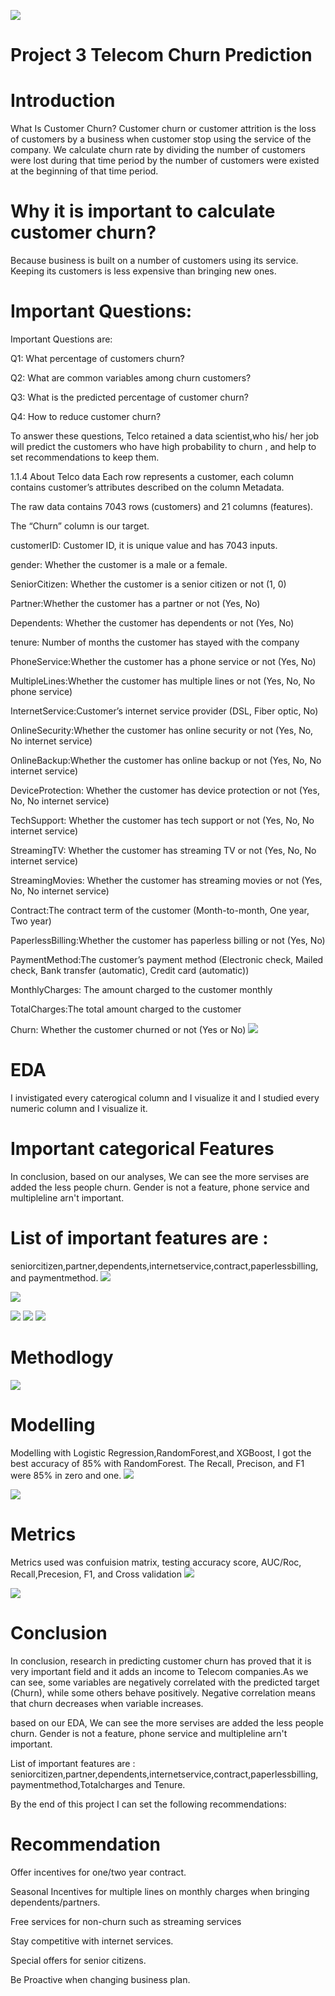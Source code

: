 

![](images/churn.jpg)

# Project 3 Telecom Churn Prediction


  # Introduction
  
  What Is Customer Churn?
Customer churn or customer attrition is the loss of customers by a business when customer stop using the service of the company. We calculate churn rate by dividing the number of customers were lost during that time period by the number of customers were existed at the beginning of that time period.

# Why it is important to calculate customer churn?
Because business is built on a number of customers using its service. Keeping its customers is less expensive than bringing new ones.

  # Important Questions:

Important Questions are:

Q1: What percentage of customers churn?

Q2: What are common variables among churn customers?

Q3: What is the predicted percentage of customer churn?

Q4: How to reduce customer churn?

To answer these questions, Telco retained a data scientist,who his/ her job will predict the customers who have high probability to churn , and help to set recommendations to keep them.

1.1.4  About Telco data
Each row represents a customer, each column contains customer’s attributes described on the column Metadata.

The raw data contains 7043 rows (customers) and 21 columns (features).

The “Churn” column is our target.

customerID: Customer ID, it is unique value and has 7043 inputs.

gender: Whether the customer is a male or a female.

SeniorCitizen: Whether the customer is a senior citizen or not (1, 0)

Partner:Whether the customer has a partner or not (Yes, No)

Dependents: Whether the customer has dependents or not (Yes, No)

tenure: Number of months the customer has stayed with the company

PhoneService:Whether the customer has a phone service or not (Yes, No)

MultipleLines:Whether the customer has multiple lines or not (Yes, No, No phone service)

InternetService:Customer’s internet service provider (DSL, Fiber optic, No)

OnlineSecurity:Whether the customer has online security or not (Yes, No, No internet service)

OnlineBackup:Whether the customer has online backup or not (Yes, No, No internet service)

DeviceProtection: Whether the customer has device protection or not (Yes, No, No internet service)

TechSupport: Whether the customer has tech support or not (Yes, No, No internet service)

StreamingTV: Whether the customer has streaming TV or not (Yes, No, No internet service)

StreamingMovies: Whether the customer has streaming movies or not (Yes, No, No internet service)

Contract:The contract term of the customer (Month-to-month, One year, Two year)

PaperlessBilling:Whether the customer has paperless billing or not (Yes, No)

PaymentMethod:The customer’s payment method (Electronic check, Mailed check, Bank transfer (automatic), Credit card (automatic))

MonthlyCharges: The amount charged to the customer monthly

TotalCharges:The total amount charged to the customer

Churn: Whether the customer churned or not (Yes or No)
![](images/pie.png)

 # EDA 
 I invistigated every caterogical column and I visualize it and I studied every numeric column and I visualize it.
 
 # Important categorical Features
In conclusion, based on our analyses, We can see the more servises are added the less people churn. Gender is not a feature, phone service and multipleline arn't important.

# List of important features are :
seniorcitizen,partner,dependents,internetservice,contract,paperlessbilling, and paymentmethod.
 ![](images/payment.png)
 
![](images/internet.png)

![](images/payment.png)
![](images/numeroc.png)
![](images/contract.png)

 # Methodlogy 
 
 ![](images/methodlogy.png)
 
 # Modelling
 
Modelling with Logistic Regression,RandomForest,and XGBoost, I got the best accuracy of 85% with RandomForest. The Recall, Precison, and F1 were 85% in zero and one.
![](images/feature.png)

![](images/logistic.png)
 
 # Metrics
 Metrics used was confuision matrix, testing accuracy score, AUC/Roc, Recall,Precesion, F1, and Cross validation
  ![](images/confusion.png)
  
   ![](images/Roc.png)

 
 # Conclusion
In conclusion, research in predicting customer churn has proved that it is very important field and it adds an income to Telecom companies.As we can see, some variables are negatively correlated with the predicted target (Churn), while some others behave positively. Negative correlation means that churn decreases when variable increases.

based on our EDA, We can see the more servises are added the less people churn. Gender is not a feature, phone service and multipleline arn't important.

List of important features are :
seniorcitizen,partner,dependents,internetservice,contract,paperlessbilling, paymentmethod,Totalcharges and Tenure.

By the end of this project I can set the following recommendations:

# Recommendation
Offer incentives for one/two year contract.

Seasonal Incentives for multiple lines on monthly charges when bringing dependents/partners.

Free services for non-churn such as streaming services

Stay competitive with internet services.

Special offers for senior citizens.

Be Proactive when changing business plan.




